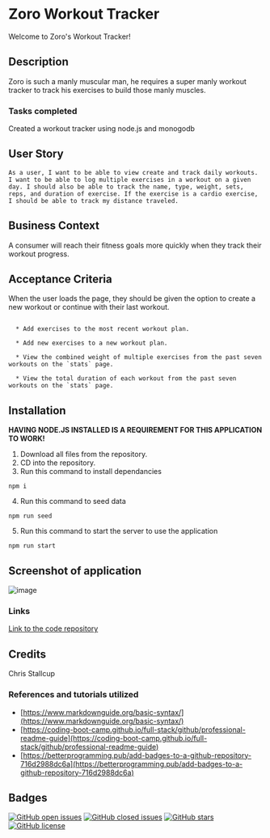 # **Zoro Workout Tracker**

Welcome to Zoro's Workout Tracker!


## Description

Zoro is such a manly muscular man, he requires a super manly workout tracker to track his exercises to build those manly muscles.

### **Tasks completed**

Created a workout tracker using node.js and monogodb

## User Story

```
As a user, I want to be able to view create and track daily workouts. I want to be able to log multiple exercises in a workout on a given day. I should also be able to track the name, type, weight, sets, reps, and duration of exercise. If the exercise is a cardio exercise, I should be able to track my distance traveled.
```

## Business Context

A consumer will reach their fitness goals more quickly when they track their workout progress.

## Acceptance Criteria

When the user loads the page, they should be given the option to create a new workout or continue with their last workout.

```The user should be able to:

  * Add exercises to the most recent workout plan.

  * Add new exercises to a new workout plan.

  * View the combined weight of multiple exercises from the past seven workouts on the `stats` page.

  * View the total duration of each workout from the past seven workouts on the `stats` page.
```
## Installation

**HAVING NODE.JS INSTALLED IS A REQUIREMENT FOR THIS APPLICATION TO WORK!**

1. Download all files from the repository.
2. CD into the repository.
3. Run this command to install dependancies
```
npm i
```
4. Run this command to seed data
```
npm run seed
```
5. Run this command to start the server to use the application
```
npm run start
```

## Screenshot of application

![image](https://user-images.githubusercontent.com/84428685/148721417-16f113fc-0b74-4be7-8eb8-ea5f34b24f3d.png)


### **Links**

[Link to the code repository](https://github.com/MrTofuuu/zoro-workout-tracker)

## Credits
Chris Stallcup

### References and tutorials utilized
* [https://www.markdownguide.org/basic-syntax/](https://www.markdownguide.org/basic-syntax/)
* [https://coding-boot-camp.github.io/full-stack/github/professional-readme-guide](https://coding-boot-camp.github.io/full-stack/github/professional-readme-guide)
* [https://betterprogramming.pub/add-badges-to-a-github-repository-716d2988dc6a](https://betterprogramming.pub/add-badges-to-a-github-repository-716d2988dc6a)

## Badges

[![GitHub open issues](https://img.shields.io/github/issues/MrTofuuu/zoro-workout-tracker?style=for-the-badge)](https://github.com/MrTofuuu/zoro-workout-tracker/issues)
[![GitHub closed issues](https://img.shields.io/github/issues-closed/MrTofuuu/zoro-workout-tracker?style=for-the-badge)](https://img.shields.io/github/issues-closed/MrTofuuu/zoro-workout-tracker?style=for-the-badge)
[![GitHub stars](https://img.shields.io/github/stars/MrTofuuu/zoro-workout-tracker?style=for-the-badge)](https://github.com/MrTofuuu/zoro-workout-tracker/stargazers)
[![GitHub license](https://img.shields.io/github/license/mrtofuuu/zoro-workout-tracker?style=for-the-badge)](./LICENSE.md)


